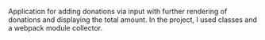 Application for adding donations via input with further rendering of donations and displaying the total amount. In the project, I used classes and a webpack module collector.
